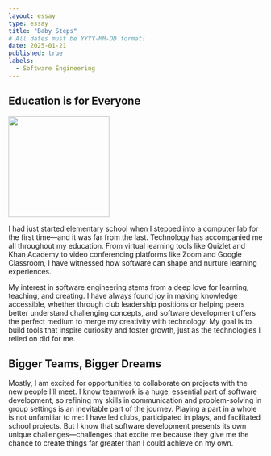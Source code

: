 ```yaml
---
layout: essay
type: essay
title: "Baby Steps"
# All dates must be YYYY-MM-DD format!
date: 2025-01-21
published: true
labels:
  - Software Engineering
---
```


## Education is for Everyone

<img width="200px" class="rounded float-start pe-4" src="..https://i.pinimg.com/736x/19/95/03/199503e20588e1af3aefa9e67b527bf3.jpg">

I had just started elementary school when I stepped into a computer lab for the first time—and it was far from the last. Technology has accompanied me all throughout my education. From virtual learning tools like Quizlet and Khan Academy to video conferencing platforms like Zoom and Google Classroom, I have witnessed how software can shape and nurture learning experiences.

My interest in software engineering stems from a deep love for learning, teaching, and creating. I have always found joy in making knowledge accessible, whether through club leadership positions or helping peers better understand challenging concepts, and software development offers the perfect medium to merge my creativity with technology. My goal is to build tools that inspire curiosity and foster growth, just as the technologies I relied on did for me.

## Bigger Teams, Bigger Dreams

Mostly, I am excited for opportunities to collaborate on projects with the new people I’ll meet. I know teamwork is a huge, essential part of software development, so refining my skills in communication and problem-solving in group settings is an inevitable part of the journey. Playing a part in a whole is not unfamiliar to me: I have led clubs, participated in plays, and facilitated school projects. But I know that software development presents its own unique challenges—challenges that excite me because they give me the chance to create things far greater than I could achieve on my own.
